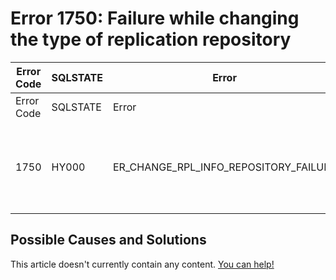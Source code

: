 
# Error 1750: Failure while changing the type of replication repository


| Error Code | SQLSTATE | Error | Description |
| --- | --- | --- | --- |
| Error Code | SQLSTATE | Error | Description |
| 1750 | HY000 | ER_CHANGE_RPL_INFO_REPOSITORY_FAILURE | Failure while changing the type of replication repository: %s. |




## Possible Causes and Solutions


This article doesn't currently contain any content. [You can help!](/kb/en/writing-and-editing-knowledge-base-articles/)

